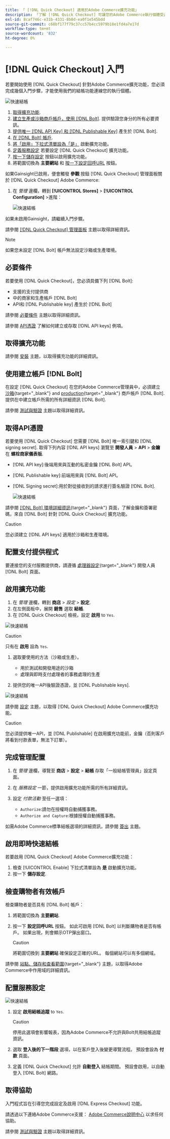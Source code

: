```yaml
---
title: 「 [!DNL Quick Checkout] 適用於Adobe Commerce擴充功能」
description: 「了解 [!DNL Quick Checkout] 可讓您的Adobe Commerce執行個體受益，以及如何成功上線並設定擴充功能。」
exl-id: 8caf746c-e31b-4331-8b0d-ea0f1e545bdd
source-git-commit: c68bf177f79c37cc57b4cc5979b18e1fd4a7e17d
workflow-type: tm+mt
source-wordcount: '832'
ht-degree: 0%

---
```


# [!DNL Quick Checkout] 入門

若要開始使用 [!DNL Quick Checkout] 針對Adobe Commerce擴充功能，您必須完成幾個入門步驟，才能使用我們的結帳功能連線您的執行個體。

![快速結帳](assets/overview-admin-panel.png)

1. [取得擴充功能](#get-extension).
1. [建立生產或沙箱商戶帳戶，使用 [!DNL Bolt]](#create-account-with-bolt). 提供驗證您身分的所有必要資訊。
1. [提供唯一 [!DNL API Key] 和 [!DNL Publishable Key]](#obtain-api-credentials) 產生於 [!DNL Bolt].
1. [在 [!DNL Bolt] 帳戶](#configure-payment-providers).
1. [將「啟用」下拉式清單設為「是」](#enable-extension) 啟動擴充功能。
1. [定義服務設定](#complete-admin-configuration) 若要設定 [!DNL Quick Checkout] 擴充功能。
1. [按一下儲存設定](#enable-live-quick-checkout) 按鈕以啟用擴充功能。
1. 將範圍切換為 **主要網站** 和 [按一下設定回呼URL](#check-shopper-valid-account) 按鈕。

如果Gainsight已啟用，便會觸發 **參觀** 按鈕 [!DNL Quick Checkout] 管理面板關於 [!DNL Quick Checkout] Adobe Commerce:

1. 在 _管理_ 邊欄，轉到 **[!UICONTROL Stores]** > **[!UICONTROL Configuration]** >進階：

   ![快速結帳](assets/gainsight-admin.png)

如果未啟用Gainsight，請繼續入門步驟。

請參閱 [[!DNL Quick Checkout] 管理面板](../quick-checkout/admin-panel.md) 主題以取得詳細資訊。

>[!NOTE]
>
> 如果您未設定 [!DNL Bolt] 帳戶無法設定沙箱或生產環境。

## 必要條件

若要使用 [!DNL Quick Checkout]，您必須具備下列 [!DNL Bolt]:

- 支援的支付提供商
- 中的商家和生產帳戶 [!DNL Bolt]
- API和 [!DNL Publishable key] 產生於 [!DNL Bolt]

請參閱 [必要條件](../quick-checkout/prerequisites.md) 主題以取得詳細資訊。

請參閱 [API憑證](#obtain-api-credentials) 了解如何建立或存取 [!DNL API keys] 例項。

## 取得擴充功能

請參閱 [安裝](../quick-checkout/install.md) 主題，以取得擴充功能的詳細資訊。

## 使用建立帳戶 [!DNL Bolt]

在設定 [!DNL Quick Checkout] 在您的Adobe Commerce管理員中，必須建立 [沙箱](https://merchant-sandbox.bolt.com/register?platform=magento2){target="_blank"} and [production](https://merchant.bolt.com/register?platform=magento2){target="_blank"}  商戶帳戶 [!DNL Bolt]. 提供在中建立帳戶所需的所有詳細資訊 [!DNL Bolt].

請參閱 [測試與驗證](../quick-checkout/testing.md) 主題以取得詳細資訊。

## 取得API憑證

若要使用 [!DNL Quick Checkout] 您需要 [!DNL Bolt] 唯一索引鍵和 [!DNL signing secret]. 取得下列內容 [!DNL API keys] 瀏覽至 **開發人員** > **API** > **金鑰** 在 **螺栓商家儀表板**.

- [!DNL API key]:後端用來與互動的私密金鑰 [!DNL Bolt] API。
- [!DNL Publishable key]:前端用來與 [!DNL Bolt] API。
- [!DNL Signing secret]:用於對從接收到的請求進行簽名驗證 [!DNL Bolt].

   ![快速結帳](assets/account-credentials.png)

請參閱 [[!DNL Bolt] 環境詳細資訊](https://help.bolt.com/developers/references/environment-details/#about-keys){target="_blank"} 頁面，了解金鑰和簽署密碼，來自 [!DNL Bolt] 針對 [!DNL Quick Checkout] 擴充功能。

>[!CAUTION]
>
> 您必須建立 [!DNL API keys] 適用於沙箱和生產環境。

## 配置支付提供程式

要連接您的支付服務提供商，請遵循 [處理器設定](https://help.bolt.com/integrations/adobe-quick-checkout/set-up/){target="_blank"} 開發人員 [!DNL Bolt] 頁面。

## 啟用擴充功能

1. 在 _管理_ 邊欄，轉到 **商店** > _設定_ > **設定**.
1. 在左側面板中，展開 **銷售** 選取 **結帳**.
1. 在 [!DNL Quick Checkout] 檢視，設定 **啟用** to `Yes`.

![快速結帳](assets/quick-checkout-view-no-enable.png)

>[!CAUTION]
>
> 只有在 **啟用** 設為 `Yes`.

1. 選取要使用的方法（沙箱或生產）。

   - 用於測試和開發用途的沙箱
   - 處理與即時支付處理者的事務處理的生產

1. 提供您的唯一API後驗證憑證，並 [!DNL Publishable keys].

![快速結帳](assets/quick-checkout-main-view.png)

請參閱 [設定](../quick-checkout/settings-quick-checkout.md) 主題，以取得 [!DNL Quick Checkout] Adobe Commerce擴充功能。

>[!CAUTION]
>
> 您必須提供唯一API，並 [!DNL Publishable] 在啟用擴充功能前，金鑰（否則客戶將看到付款表單，無法下訂單）。

## 完成管理配置

1. 在 _管理_ 邊欄，導覽至 **商店** > **設定** > **結帳** 存取「一般結帳管理員」設定頁面。
1. 在 _服務設定_ 一節，提供啟用擴充功能所需的所有詳細資訊。
1. 設定 _付款活動_ 至任一選項：

   - `Authorize`:請勿在授權時自動捕獲事務。
   - `Authorize and Capture`:根據授權自動捕獲事務。

如需Adobe Commerce標準結帳選項的詳細資訊，請參閱 [簽出](https://docs.magento.com/user-guide/configuration/sales/checkout.html) 主題。

## 啟用即時快速結帳

若要啟用 [!DNL Quick Checkout] Adobe Commerce擴充功能：

1. 檢查 [!UICONTROL Enable] 下拉式清單設為 **是** 啟動擴充功能。
1. 按一下 **儲存設定**.

## 檢查購物者有效帳戶

檢查購物者是否具有 [!DNL Bolt] 帳戶：

1. 將範圍切換為 **主要網站**.
1. 按一下 **設定回呼URL** 按鈕。 如此可啟用 [!DNL Bolt] 以判斷購物者是否有帳戶。 如果出現，則會顯示OTP彈出窗口。

   >[!CAUTION]
   >
   > 將範圍切換到 **主要網站** 確保設定正確的URL。 每個網站可以有多個網域。

請參閱 [站點、儲存和查看範圍](https://experienceleague.adobe.com/docs/commerce-admin/start/setup/websites-stores-views.html#scope-settings){target="_blank"} 主題，以取得Adobe Commerce中作用域的詳細資訊。

## 配置服務設定

![快速結帳](assets/service-settings.png)

1. 設定 **啟用結帳追蹤** to `Yes`.

   >[!CAUTION]
   >
   > 停用此選項會影響報表，因為Adobe Commerce不允許與Bolt共用結帳追蹤資訊。

1. 選取 **登入後的下一階段** 選項，以在客戶登入後變更導覽流程。 預設會設為 **付款** 頁面。
1. 定義 [!DNL Quick Checkout] 允許 **自動登入** 結帳期間。 預設會啟用，以自動登入 [!DNL Bolt] 網路。

## 取得協助

入門程式旨在引導您完成設定及啟用 [!DNL Express Checkout] 功能。

請透過以下連絡Adobe Commerce支援： [Adobe Commerce說明中心](https://experienceleague.adobe.com/docs/commerce-knowledge-base/kb/help-center-guide/magento-help-center-user-guide.html) 以求任何協助。

請參閱 [測試與驗證](../quick-checkout/testing.md) 主題以取得詳細資訊。
